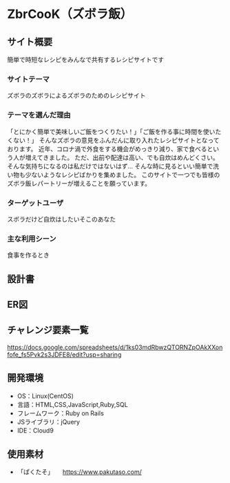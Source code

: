 # ZbrCooK（ズボラ飯）

## サイト概要
簡単で時短なレシピをみんなで共有するレシピサイトです

### サイトテーマ
ズボラのズボラによるズボラのためのレシピサイト

### テーマを選んだ理由
「とにかく簡単で美味しいご飯をつくりたい！」「ご飯を作る事に時間を使いたくない！」
そんなズボラの意見をふんだんに取り入れたレシピサイトとなっております。
近年、コロナ渦で外食をする機会がめっきり減り、家で食べるという人が増えてきました。
ただ、出前や配達は高い、でも自炊はめんどくさい。そんな気持ちになるのは私だけではないはず…
そんな時に見るといい簡単で洗い物も少ないようなレシピばかりを集めました。
このサイトで一つでも皆様のズボラ飯レパートリーが増えることを願っています。

### ターゲットユーザ
スボラだけど自炊はしたいそこのあなた

### 主な利用シーン
食事を作るとき

## 設計書

## ER図

## チャレンジ要素一覧
https://docs.google.com/spreadsheets/d/1ks03mdRbwzQTORNZpOAkXXonfofe_fs5Pvk2s3JDFE8/edit?usp=sharing

## 開発環境
- OS：Linux(CentOS)
- 言語：HTML,CSS,JavaScript,Ruby,SQL
- フレームワーク：Ruby on Rails
- JSライブラリ：jQuery
- IDE：Cloud9

## 使用素材
- 「ぱくたそ」　　https://www.pakutaso.com/
